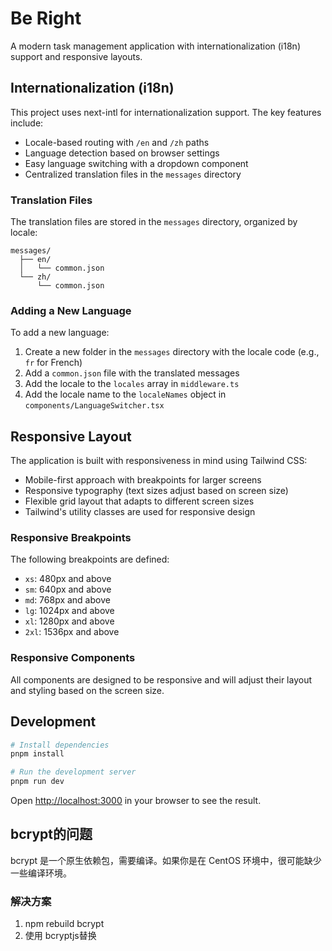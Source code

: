 # Be Right

A modern task management application with internationalization (i18n) support and responsive layouts.

## Internationalization (i18n)

This project uses next-intl for internationalization support. The key features include:

- Locale-based routing with `/en` and `/zh` paths
- Language detection based on browser settings
- Easy language switching with a dropdown component
- Centralized translation files in the `messages` directory

### Translation Files

The translation files are stored in the `messages` directory, organized by locale:

```
messages/
  ├── en/
  │   └── common.json
  └── zh/
      └── common.json
```

### Adding a New Language

To add a new language:

1. Create a new folder in the `messages` directory with the locale code (e.g., `fr` for French)
2. Add a `common.json` file with the translated messages
3. Add the locale to the `locales` array in `middleware.ts`
4. Add the locale name to the `localeNames` object in `components/LanguageSwitcher.tsx`

## Responsive Layout

The application is built with responsiveness in mind using Tailwind CSS:

- Mobile-first approach with breakpoints for larger screens
- Responsive typography (text sizes adjust based on screen size)
- Flexible grid layout that adapts to different screen sizes
- Tailwind's utility classes are used for responsive design

### Responsive Breakpoints

The following breakpoints are defined:

- `xs`: 480px and above
- `sm`: 640px and above
- `md`: 768px and above
- `lg`: 1024px and above
- `xl`: 1280px and above
- `2xl`: 1536px and above

### Responsive Components

All components are designed to be responsive and will adjust their layout and styling based on the screen size.

## Development

```bash
# Install dependencies
pnpm install

# Run the development server
pnpm run dev
```

Open [http://localhost:3000](http://localhost:3000) in your browser to see the result.


## bcrypt的问题

bcrypt 是一个原生依赖包，需要编译。如果你是在 CentOS 环境中，很可能缺少一些编译环境。

### 解决方案
1. npm rebuild bcrypt
2. 使用 bcryptjs替换
